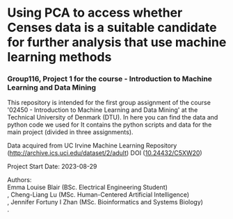 # Using PCA to access whether Censes data is a suitable candidate for further analysis that use machine learning methods
### Group116, Project 1 for the course - Introduction to Machine Learning and Data Mining

This repository is intended for the first group assignment of the course '02450 - Introduction to Machine Learning and Data Mining' at the Technical University of Denmark (DTU). 
In here you can find the data and python code we used for 
It contains the python scripts and data for the main project (divided in three assignments).

Data acquired from UC Irvine Machine Learning Repository (http://archive.ics.uci.edu/dataset/2/adult) DOI ([10.24432/C5XW20](https://doi.org/10.24432/C5XW20))

Project Start Date: 2023-08-29

Authors:  
Emma Louise Blair (BSc. Electrical Engineering Student)<br>, 
Cheng-Liang Lu (MSc. Human-Centered Artificial Intelligence)<br>, 
Jennifer Fortuny I Zhan (MSc. Bioinformatics and Systems Biology)<br>.
